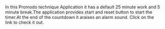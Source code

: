 In this Promodo technique Application it has a default 25 minute work and 5 minute break.The application provides start and reset button to start the timer.At the end of the countdown it araises an alarm sound.
Click on the link to check it out.
